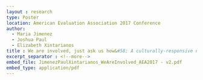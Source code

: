 ```yaml
---
layout : research
type: Poster
location: American Evaluation Association 2017 Conference
author:
  - Maria Jimenez
  - Joshua Paul
  - Elizabeth Xintarianos
title : We are involved, just ask us how&#58; A culturally-responsive needs assessment for Latino fathers with children in Head Start
excerpt_separator : <!--more-->
embed_file: JimenezPaulXintarianos_WeAreInvolved_AEA2017 - v2.pdf
embed_type: application/pdf
---
```

<!--more-->
